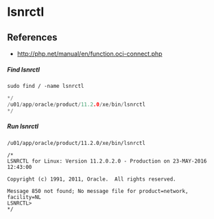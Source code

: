 # lsnrctl

## References
* http://php.net/manual/en/function.oci-connect.php

##### Find lsnrctl
```
sudo find / -name lsnrctl
```
```c
*/
/u01/app/oracle/product/11.2.0/xe/bin/lsnrctl
*/
```

##### Run lsnrctl
```
/u01/app/oracle/product/11.2.0/xe/bin/lsnrctl
```
```
/*
LSNRCTL for Linux: Version 11.2.0.2.0 - Production on 23-MAY-2016 12:43:00

Copyright (c) 1991, 2011, Oracle.  All rights reserved.

Message 850 not found; No message file for product=network, facility=NL
LSNRCTL> 
*/
```
